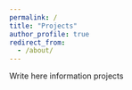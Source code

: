 ```yaml
---
permalink: /
title: "Projects"
author_profile: true
redirect_from: 
  - /about/
---
```


Write here information projects